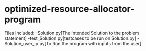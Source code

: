 # optimized-resource-allocator-program

Files Included:
-Solution.py[The Intended Solution to the problem statement]
-test_Solution.py[testcases to be run on Solution.py]
-Solution_user_ip.py[To Run the program with inputs from the user]